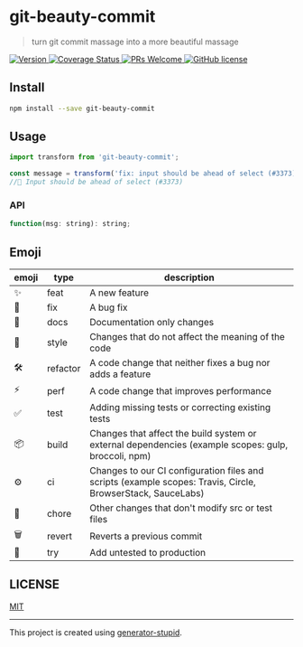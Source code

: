 # git-beauty-commit

> turn git commit massage into a more beautiful massage

<p>
  <a href="https://www.npmjs.com/package/git-beauty-commit">
    <img src="https://img.shields.io/npm/v/git-beauty-commit.svg" alt="Version" />
  </a>
  <a href="https://coveralls.io/github/yyz945947732/git-beauty-commit?branch=master">
    <img
      src="https://coveralls.io/repos/github/yyz945947732/git-beauty-commit/badge.svg?branch=master"
      alt="Coverage Status"
    />
  </a>
  <a href="https://github.com/yyz945947732/git-beauty-commit/pulls">
    <img
      src="https://img.shields.io/badge/PRs-welcome-brightgreen.svg"
      alt="PRs Welcome"
    />
  </a>
  <a href="https://github.com/yyz945947732/git-beauty-commit/blob/master/LICENSE">
    <img
      src="https://img.shields.io/badge/license-MIT-blue.svg"
      alt="GitHub license"
    />
  </a>
</p>

## Install

```bash
npm install --save git-beauty-commit
```

## Usage

```js
import transform from 'git-beauty-commit';

const message = transform('fix: input should be ahead of select (#3373)');
//🐛 Input should be ahead of select (#3373)
```

### API

```js
function(msg: string): string;
```

## Emoji

| emoji | type     | description                                                                                                 |
| ----- | -------- | ----------------------------------------------------------------------------------------------------------- |
| ✨     | feat     | A new feature                                                                                               |
| 🐛     | fix      | A bug fix                                                                                                   |
| 📖     | docs     | Documentation only changes                                                                                  |
| 💄     | style    | Changes that do not affect the meaning of the code                                                          |
| 🛠     | refactor | A code change that neither fixes a bug nor adds a feature                                                   |
| ⚡️     | perf     | A code change that improves performance                                                                     |
| ✅     | test     | Adding missing tests or correcting existing tests                                                           |
| 📦     | build    | Changes that affect the build system or external dependencies (example scopes: gulp, broccoli, npm)         |
| ⚙️     | ci       | Changes to our CI configuration files and scripts (example scopes: Travis, Circle, BrowserStack, SauceLabs) |
| 🚀     | chore    | Other changes that don't modify src or test files                                                           |
| 🗑     | revert   | Reverts a previous commit                                                                                   |
| 🤞     | try      | Add untested to production                                                                                  |

## LICENSE

[MIT](https://github.com/yyz945947732/git-beauty-commit/blob/master/LICENSE)

---

This project is created using [generator-stupid](https://github.com/yyz945947732/generator-stupid).
